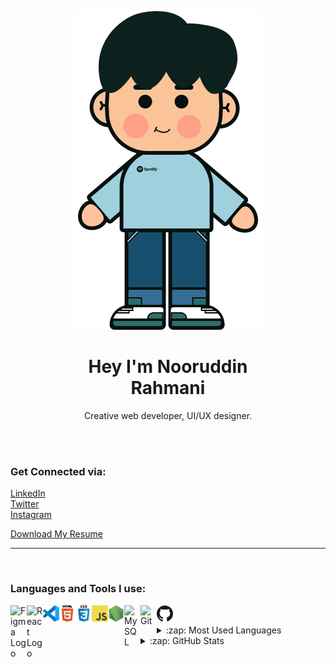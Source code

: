 <p align="center">
  <img  src="./character.svg" />
</p>

<summary align=center ><h1>Hey I'm Nooruddin<br>Rahmani</h1></Summary>
<p align=center>Creative web developer, UI/UX designer.</p>

<br>
<br>

### Get Connected via:


[LinkedIn](https://www.linkedin.com/in/noor-rahmani/)
<br>
[Twitter](https://twitter.com/Nooruddinrahma4/)
 <br>
 [Instagram](https://www.instagram.com/noor_rahmani.me/)
<br>

 [Download My Resume](https://drive.google.com/file/d/1DgHTxC4dTu8hN_9gAsuXQrDAevF8ewr0/view?usp=sharing/)

---

<br />

### Languages and Tools I use:
[<img align="left" alt="Figma Logo" width="26px" src="https://www.vectorlogo.zone/logos/figma/figma-icon.svg" />][figma]
[<img align="left" alt="React Logo" width="26px" src="https://www.vectorlogo.zone/logos/reactjs/reactjs-icon.svg" />][react]
[<img align="left" alt="Visual Studio Code" width="26px" src="https://raw.githubusercontent.com/github/explore/80688e429a7d4ef2fca1e82350fe8e3517d3494d/topics/visual-studio-code/visual-studio-code.png" />][vscode]
[<img align="left" alt="HTML5" width="26px" src="https://raw.githubusercontent.com/github/explore/80688e429a7d4ef2fca1e82350fe8e3517d3494d/topics/html/html.png" />][html]
[<img align="left" alt="CSS3" width="26px" src="https://raw.githubusercontent.com/github/explore/80688e429a7d4ef2fca1e82350fe8e3517d3494d/topics/css/css.png" />][css]
[<img align="left" alt="JavaScript" width="26px" src="https://raw.githubusercontent.com/github/explore/80688e429a7d4ef2fca1e82350fe8e3517d3494d/topics/javascript/javascript.png" />][javascript]
[<img align="left" alt="Node.js" width="26px" src="https://raw.githubusercontent.com/github/explore/80688e429a7d4ef2fca1e82350fe8e3517d3494d/topics/nodejs/nodejs.png" />][nodejs]
[<img align="left" alt="MySQL" width="26px" src="https://www.vectorlogo.zone/logos/mysql/mysql-icon.svg" />][mysql]
[<img align="left" alt="Git" width="26px" src="https://www.vectorlogo.zone/logos/git-scm/git-scm-icon.svg" />][git]
[<img align="left" alt="GitHub" width="26px" src="https://raw.githubusercontent.com/github/explore/78df643247d429f6cc873026c0622819ad797942/topics/github/github.png" />][github]
<br>
<details>
  <summary>:zap: Most Used Languages</summary>

<img align="left" alt="Anna's GitHub Top Languages" src="https://github-readme-stats.vercel.app/api/top-langs/?username=nooruddin-rahmani" />

</details>

<details>
  <summary>:zap: GitHub Stats</summary>

  <img align="left" alt="Anna's GitHub Stats" src="https://github-readme-stats.vercel.app/api?username=nooruddin-rahmani&show_icons=true&hide_border=false" />

</details>


[html]: https://devdocs.io/html/
[figma]: https://figma.com/
[react]: https://reactjs.org/
[css]: https://www.devdocs.io/css/
[github]: https://github.com/
[git]: https://git-scm.com/
[mysql]: https://www.mysql.com/
[nodejs]: https://www.nodejs.org/
[javascript]: https://www.javascript.com/
[vscode]:https://code.visualstudio.com/

